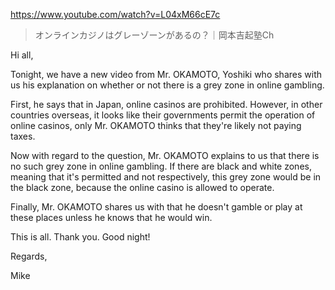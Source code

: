 https://www.youtube.com/watch?v=L04xM66cE7c

> オンラインカジノはグレーゾーンがあるの？｜岡本吉起塾Ch

Hi all,

Tonight, we have a new video from Mr. OKAMOTO, Yoshiki who shares with us his explanation on whether or not there is a grey zone in online gambling.

First, he says that in Japan, online casinos are prohibited. However, in other countries overseas, it looks like their governments permit the operation of online casinos, only Mr. OKAMOTO thinks that they're likely not paying taxes.

Now with regard to the question, Mr. OKAMOTO explains to us that there is no such grey zone in online gambling. If there are black and white zones, meaning that it's permitted and not respectively, this grey zone would be in the black zone, because the online casino is allowed to operate.

Finally, Mr. OKAMOTO shares us with that he doesn't gamble or play at these places unless he knows that he would win. 

This is all. Thank you. Good night!

Regards,

Mike
